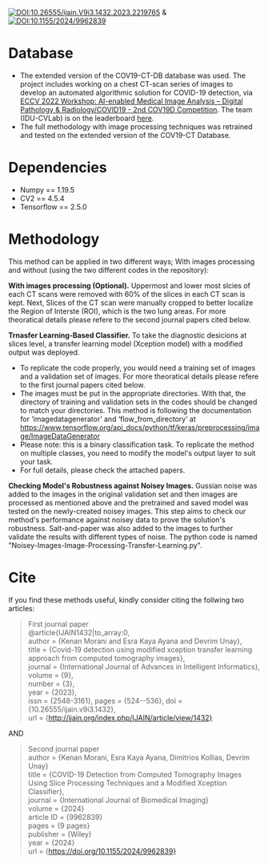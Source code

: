 [![DOI:10.26555/ijain.V9i3.1432.2023.2219765](http://img.shields.io/badge/DOI-10.26555/21681163-B31B1B.svg)](https://doi.org/10.26555/ijain.v9i3.1432)
&
[![DOI:10.1155/2024/9962839](http://img.shields.io/badge/DOI-10.1155/2024/9962839-B31B1B.svg)](https://doi.org/10.1155/2024/9962839)

  
# Database
* The extended version of the COV19-CT-DB database was used. The project includes working on a chest CT-scan series of images to develop an automated algorithmic solution for COVID-19 detection, via [ECCV 2022 Workshop: AI-enabled Medical Image Analysis – Digital Pathology & Radiology/COVID19 - 2nd COV19D Competition](https://mlearn.lincoln.ac.uk/eccv-2022-ai-mia/). The team (IDU-CVLab) is on the leaderboard [here](https://cpb-eu-w2.wpmucdn.com/blogs.lincoln.ac.uk/dist/c/6133/files/2022/07/mia_eccv_2022_leaderboard.pdf).  
* The full methodology with image processing techniques was retrained and tested on the extended version of the COV19-CT Database.

# Dependencies
- Numpy == 1.19.5
- CV2 == 4.5.4
- Tensorflow == 2.5.0

# Methodology
This method can be applied in two different ways; With images processing and without (using the two different codes in the repository):

**With images processing (Optional).** Uppermost and lower most slcies of each CT scans were removed with 60% of the slices in each CT scan is kept. Next, Slices of the CT scan were manually cropped to better localize the Region of Interste (ROI), which is the two lung areas. For more theoratical details please refere to the second journal papers cited below.

**Trnasfer Learning-Based Classifier.** To take the diagnostic desicions at slices level, a transfer learning model (Xception model) with a modified output was deployed.    
* To replicate the code properly, you would need a training set of images and a validation set of images. For more theoratical details please refere to the first journal papers cited below.    
* The images must be put in the appropriate directories. With that, the directory of training and validation sets in the codes should be changed to match your directories. This method is following the documentation for ‘imagedatagenerator’ and ‘flow_from_directory’ at https://www.tensorflow.org/api_docs/python/tf/keras/preprocessing/image/ImageDataGenerator
* Please note: this is a binary classification task. To replicate the method on multiple classes, you need to modify the model's output layer to suit your task.
* For full details, please check the attached papers.
  
**Checking Model's Robustness against Noisey Images.** Gussian noise was added to the images in the original validation set and then images are processed as mentioned above and the pretrained and saved model was tested on the newly-created noisey images. This step aims to check our method's performance against noisey data to prove the solution's robustness. Salt-and-paper was also added to the images to further validate the results with different types of noise. The python code is named "Noisey-Images-Image-Processing-Transfer-Learning.py".

# Cite
If you find these methods useful, kindly consider citing the follwing two articles: <br/>
>First journal paper  
        @article{IJAIN1432|to_array:0,  
	author = {Kenan Morani and Esra Kaya Ayana and Devrim Unay},  
	title = {Covid-19 detection using modified xception transfer  learning approach from computed tomography images},  
	journal = {International Journal of Advances in Intelligent Informatics},  
	volume = {9},  
	number = {3},  
	year = {2023},  
	issn = {2548-3161},	pages = {524--536},	doi = {10.26555/ijain.v9i3.1432},  
	url = {http://ijain.org/index.php/IJAIN/article/view/1432}  
  
AND  
  
>Second journal paper  
  author = {Kenan Morani, Esra Kaya Ayana, Dimitrios Kollias, Devrim Unay} <br/>
  title = {COVID-19 Detection from Computed Tomography Images Using Slice Processing Techniques and a Modified Xception Classifier}, <br/>
  journal = {International Journal of Biomedical Imaging} <br/>
  volume = {2024} <br/>
  article ID = {9962839} <br/>
  pages = {9 pages} <br/>
  publisher = {Wiley} <br/>
  year = {2024} <br/>
  url = {https://doi.org/10.1155/2024/9962839} <br/>

